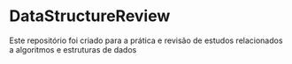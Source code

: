 # DataStructureReview
Este repositório foi criado para a prática e revisão de estudos relacionados a algoritmos e estruturas de dados
